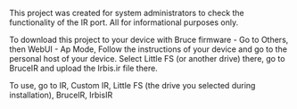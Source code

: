 This project was created for system administrators to check the functionality of the IR port. All for informational purposes only.

To download this project to your device with Bruce firmware - Go to Others, then WebUI - Ap Mode, Follow the instructions of your device and go to the personal host of your device. Select Little FS (or another drive) there, go to BruceIR and upload the Irbis.ir file there.

To use, go to IR, Custom IR, Little FS (the drive you selected during installation), BruceIR, IrbisIR
